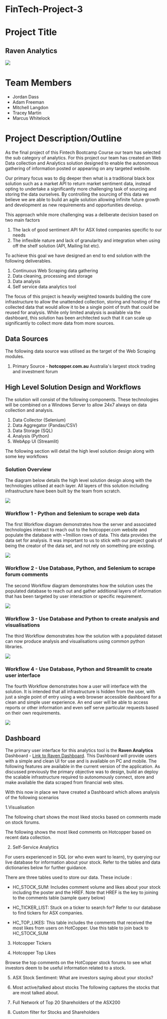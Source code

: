# FinTech-Project-3

# Project Title
## Raven Analytics

![](https://github.com/apfreeman/FinTech-Project-3/blob/main/Images/How-Data-Analytics.jpg?raw=true)

# Team Members

- Jordan Dass
- Adam Freeman 
- Mitchell Langdon 
- Tracey Martin
- Marcus Whitelock 

# Project Description/Outline

As the final project of this Fintech Bootcamp Course our team has selected the sub category of analytics. For this project our team has created an Web Data collection and Analytics solution designed to enable the autonomous gathering of information posted or appearing on any targeted website. 

Our primary focus was to dig deeper then what is a traditional black box solution such as a market API to return market sentiment data, instead opting to undertake a significantly more challenging task of sourcing and storing the data ourselves. By controlling the sourcing of this data we believe we are able to build an agile solution allowing infinite future growth and development as new requirements and opportunities develop.

This approach while more challenging was a deliberate decision based on two main factors 
    
1. The lack of good sentiment API for ASX listed companies specific to our needs
2. The inflexible nature and lack of granularity and integration when using off the shelf solution (API, Mailing list etc).

To achieve this goal we have designed an end to end solution with the following deliverables.

1. Continuous Web Scraping data gathering
2. Data cleaning, processing and storage
3. Data analysis 
4. Self service data analytics tool

The focus of this project is heavily weighted towards building the core infrastructure to allow the unattended collection, storing and hosting of the collected data that would allow it to be a single point of truth that could be reused for analysis. While only limited analysis is available via the dashboard, this solution has been architected such that it can scale up significantly to collect more data from more sources.  

## Data Sources 

The following data source was utilised as the target of the Web Scraping modules.

1. Primary Source - **hotcopper.com.au** Australia's largest stock  trading and investment forum


## High Level Solution Design and Workflows

The solution will consist of the following components. These technologies will be combined on a Windows Server to allow 24x7 always on data collection and analysis. 

1. Data Collector (Selenium)
2. Data Aggregator (Pandas/CSV)
3. Data Storage (SQL)
4. Analysis (Python)
5. WebApp UI (Streamlit)

The following section will detail the high level solution design along with some key workflows 

### Solution Overview

The diagram below details the high level solution design along with the technologies utilised at each layer. All layers of this solution including infrastructure have been built by the team from scratch.

![](https://github.com/apfreeman/FinTech-Project-3/blob/main/Images/app_architecture_only.png?raw=true)

### Workflow 1 - Python and Selenium to scrape web data

The first Workflow diagram demonstrates how the server and associated technologies interact to reach out to the hotcopper.com website and populate the database with ~1million rows of data. This data provides the data set for analysis. It was important to us to stick with our project goals of being the creator of the data set, and not rely on something pre existing. 

![](https://github.com/apfreeman/FinTech-Project-3/blob/main/Images/app_workflow_1.PNG?raw=true)

### Workflow 2 - Use Database, Python, and Selenium to scrape forum comments

The second Workflow diagram demonstrates how the solution uses the populated database to reach out and gather additional layers of information that has been targeted by user interaction or  specific requirement. 

![](https://github.com/apfreeman/FinTech-Project-3/blob/main/Images/app_workflow_2.PNG?raw=true)

### Workflow 3 - Use Database and Python to create analysis and visualisations

The third Workflow demonstrates how the solution with a populated dataset can now produce analysis and visualisations using common python libraries. 

![](https://github.com/apfreeman/FinTech-Project-3/blob/main/Images/app_workflow_3.PNG?raw=true)

### Workflow 4 - Use Database, Python and Streamlit to create user interface

The fourth Workflow demonstrates how a user will interface with the solution. It is intended that all infrastructure is hidden from the user, with just a single point of entry using a web browser accessible dashboard for a clean and simple user experience. An end user will be able to access reports or other information and even self serve particular requests based on their own requirements. 

![](https://github.com/apfreeman/FinTech-Project-3/blob/main/Images/app_workflow_4.PNG?raw=true)


## Dashboard 

The primary user interface for this analytics tool is the **Raven Analytics** Dashboard - [Link to Raven Dashboard](http://raven.creativenetworks.com.au:8502/). This Dashboard will provide users with a simple and clean UI for use and is available on PC and mobile. The following features are available in the current version of the application. As discussed previously the primary objective was to design, build an deploy the scalable infrastructure required to autonomously connect, store and make available the data scraped from financial web sites. 

With this now in place we have created a Dashboard which allows analysis of the following scenarios 

1.Visualisation

The following chart shows the most liked stocks based on comments made on stock forums.

The following shows the most liked comments on Hotcopper based on recent data collection.

2. Self-Service Analytics

For users experienced in SQL (or who even want to learn), try querying our live database for information about your stock. Refer to the tables and data dictionaries below for further guidance.

There are three tables used to store our data. These include :

- HC_STOCK_SUM: Includes comment volume and likes about your stock including the poster and the HREF. Note that HREF is the key to joining to the comments table (sample query below)

- HC_TICKER_LIST: Stuck on a ticker to search for? Refer to our database to find tickers for ASX companies.

- HC_TOP_LIKES: This table includes the comments that received the most likes from users on HotCopper. Use this table to join back to HC_STOCK_SUM

3. Hotcopper Tickers

4. Hotcopper Top Likes

Browse the top comments on the HotCopper stock forums to see what investors deem to be useful information related to a stock.

5. ASX Stock Sentiment: What are investors saying about your stocks?

6. Most active/talked about stocks
The following captures the stocks that are most talked about.

7. Full Network of Top 20 Shareholders of the ASX200

8. Custom filter for Stocks and Shareholders 

